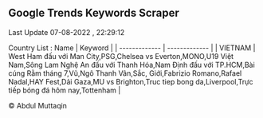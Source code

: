 

## Google Trends Keywords Scraper 
 
Last Update 07-08-2022 , 22:29:12

Country List :
 Name  | Keyword |
| ------------- | ------------- |
| VIETNAM | West Ham đấu với Man City,PSG,Chelsea vs Everton,MONO,U19 Việt Nam,Sông Lam Nghệ An đấu với Thanh Hóa,Nam Định đấu với TP.HCM,Bài cúng Rằm tháng 7,Vũ,Ngô Thanh Vân,Sắc, Giới,Fabrizio Romano,Rafael Nadal,HAY Fest,Dải Gaza,MU vs Brighton,Truc tiep bong da,Liverpool,Trực tiếp bóng đá hôm nay,Tottenham |



© Abdul Muttaqin 
